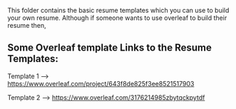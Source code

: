 This folder contains the basic resume templates which you can use to build your own resume.
Although if someone wants to use overleaf to build their resume then,


## Some Overleaf template Links to the Resume Templates:

Template 1 -->  https://www.overleaf.com/project/643f8de825f3ee8521517903

Template 2 -->  https://www.overleaf.com/3176214985zbytqckpytdf
